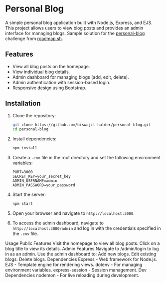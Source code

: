 # Personal Blog

A simple personal blog application built with Node.js, Express, and EJS. This project allows users to view blog posts and provides an admin interface for managing blogs.
Sample solution for the <a href="https://roadmap.sh/projects/personal-blog" target="_blank">personal-blog</a> challenge from <a href="https://roadmap.sh" target="_blank">roadmap.sh</a>.

## Features

- View all blog posts on the homepage.
- View individual blog details.
- Admin dashboard for managing blogs (add, edit, delete).
- Admin authentication with session-based login.
- Responsive design using Bootstrap.

## Installation

1. Clone the repository:
   ```bash
   git clone https://github.com/biswajit-halder/personal-blog.git
   cd personal-blog
   ```

2. Install dependencies:
   ```bash
   npm install
   ```

3. Create a `.env` file in the root directory and set the following environment variables:
   ```env
   PORT=3000
   SECRET_KEY=your_secret_key
   ADMIN_USERNAME=admin
   ADMIN_PASSWORD=your_password
   ```
4. Start the server:
   ```bash
   npm start
   ```
5. Open your browser and navigate to `http://localhost:3000`.
6. To access the admin dashboard, navigate to `http://localhost:3000/admin` and log in with the credentials specified in the `.env` file.

Usage
Public Features
Visit the homepage to view all blog posts.
Click on a blog title to view its details.
Admin Features
Navigate to /admin/login to log in as an admin.
Use the admin dashboard to:
Add new blogs.
Edit existing blogs.
Delete blogs.
Dependencies
Express - Web framework for Node.js.
EJS - Template engine for rendering views.
dotenv - For managing environment variables.
express-session - Session management.
Dev Dependencies
nodemon - For live reloading during development.